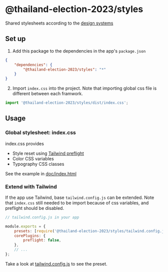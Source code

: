 # @thailand-election-2023/styles

Shared stylesheets according to the [design systems](https://www.figma.com/file/5YYW7g5vVLDufj7bqTSIWy/Election66?node-id=21%3A319&t=4vETje2S116fIWLm-1)

## Set up

1. Add this package to the dependencies in the app's `package.json`

```json
{
	"dependencies": {
		"@thailand-election-2023/styles": "*"
	}
}
```

2. Import `index.css` into the project. Note that importing global css file is different between each framwork.

```js
import '@thailand-election-2023/styles/dist/index.css';
```

## Usage

### Global stylesheet: index.css

index.css provides

- Style reset using [Tailwind preflight](https://tailwindcss.com/docs/preflight)
- Color CSS variables
- Typography CSS classes

See the example in [doc/index.html](doc/index.html)

### Extend with Tailwind

If the app use Tailwind, base `tailwind.config.js` can be extended. Note that `index.css` still needed to be import because of css variables, and preflight should be disabled.

```js
// tailwind.config.js in your app

module.exports = {
	presets: [require('@thailand-election-2023/styles/tailwind.config.js')],
	corePlugins: {
		preflight: false,
	},
	// ...
};
```

Take a look at [tailwind.config.js](tailwind.config.js) to see the preset.
